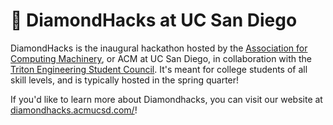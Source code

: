 # 💠 DiamondHacks at UC San Diego

DiamondHacks is the inaugural hackathon hosted by the [Association for Computing Machinery](https://acmucsd.com/), or ACM at UC San Diego, in collaboration with the [Triton Engineering Student Council](https://tesc.ucsd.edu/).
It's meant for college students of all skill levels, and is typically hosted in the spring quarter!

If you'd like to learn more about Diamondhacks, you can visit our website at [diamondhacks.acmucsd.com/](https://diamondhacks.acmucsd.com/)! 
